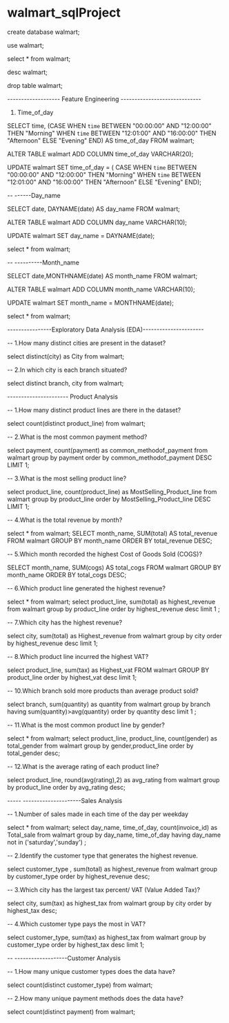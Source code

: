 # walmart_sqlProject

create database walmart;

use walmart;

select * from walmart;

desc walmart;

drop table walmart;



------------------- Feature Engineering -----------------------------

1. Time_of_day

SELECT time,
(CASE 
	WHEN `time` BETWEEN "00:00:00" AND "12:00:00" THEN "Morning"
	WHEN `time` BETWEEN "12:01:00" AND "16:00:00" THEN "Afternoon"
	ELSE "Evening" 
END) AS time_of_day
FROM walmart;

ALTER TABLE walmart ADD COLUMN time_of_day VARCHAR(20);

UPDATE walmart
SET time_of_day = (
	CASE WHEN `time` BETWEEN "00:00:00" AND "12:00:00" THEN "Morning"
        WHEN `time` BETWEEN "12:01:00" AND "16:00:00" THEN "Afternoon"	ELSE "Evening" 
	END);



-- ------Day_name

SELECT date,
DAYNAME(date) AS day_name
FROM walmart;


ALTER TABLE walmart ADD COLUMN day_name VARCHAR(10);


UPDATE walmart
SET day_name = DAYNAME(date);


select * from walmart;


-- ----------Month_name


SELECT date,MONTHNAME(date) AS month_name
FROM walmart;


ALTER TABLE walmart ADD COLUMN month_name VARCHAR(10);


UPDATE walmart
SET month_name = MONTHNAME(date);



select * from walmart;



----------------Exploratory Data Analysis (EDA)----------------------

-- 1.How many distinct cities are present in the dataset?


select distinct(city) as City from walmart;
 
 -- 2.In which city is each branch situated?
 
 select distinct branch, city from walmart;
 
---------------------- Product Analysis

-- 1.How many distinct product lines are there in the dataset?


select count(distinct product_line) from walmart;

-- 2.What is the most common payment method?


select payment, count(payment) as common_methodof_payment from walmart
group by payment order by common_methodof_payment DESC LIMIT 1;

-- 3.What is the most selling product line?


select product_line, count(product_line) as MostSelling_Product_line from walmart
group by product_line order by MostSelling_Product_line DESC LIMIT 1;

-- 4.What is the total revenue by month?


select * from walmart;
SELECT month_name, SUM(total) AS total_revenue
FROM walmart GROUP BY month_name ORDER BY total_revenue DESC;

-- 5.Which month recorded the highest Cost of Goods Sold (COGS)?


SELECT month_name, SUM(cogs) AS total_cogs
FROM walmart GROUP BY month_name ORDER BY total_cogs DESC;

-- 6.Which product line generated the highest revenue?


select * from walmart;
select product_line, sum(total) as highest_revenue from walmart
group by product_line order by highest_revenue desc limit 1 ;

-- 7.Which city has the highest revenue?


select city, sum(total) as Highest_revenue from walmart 
group by city order by highest_revenue  desc limit 1;

-- 8.Which product line incurred the highest VAT?


select product_line, sum(tax) as Highest_vat
FROM walmart GROUP BY product_line order by highest_vat  desc limit 1;

-- 10.Which branch sold more products than average product sold?


select branch, sum(quantity) as quantity 
from walmart group by branch having sum(quantity)>avg(quantity) order by quantity desc limit 1 ;

-- 11.What is the most common product line by gender?


select * from walmart;
select product_line, product_line,  count(gender) as total_gender from walmart
group by gender,product_line  order by total_gender desc;

-- 12.What is the average rating of each product line?


select product_line, round(avg(rating),2) as avg_rating 
from walmart group by product_line order by avg_rating desc;



----- ---------------------Sales Analysis


-- 1.Number of sales made in each time of the day per weekday


select * from walmart;
select day_name, time_of_day, count(invoice_id) as Total_sale 
from walmart group by day_name, time_of_day having day_name not in ('saturday','sunday') ;


-- 2.Identify the customer type that generates the highest revenue.


select customer_type , sum(total) as highest_revenue from
walmart group by customer_type  order by highest_revenue desc;

-- 3.Which city has the largest tax percent/ VAT (Value Added Tax)?


select city, sum(tax) as highest_tax from walmart
group by city order by highest_tax desc;

-- 4.Which customer type pays the most in VAT?


select customer_type, sum(tax) as highest_tax from walmart
group by customer_type order by highest_tax desc limit 1;



-- -------------------Customer Analysis

-- 1.How many unique customer types does the data have?


select count(distinct customer_type) from walmart;

-- 2.How many unique payment methods does the data have?


select count(distinct payment) from walmart;

